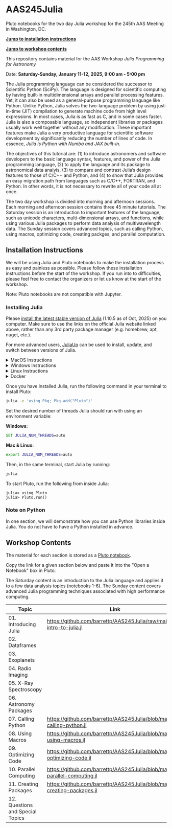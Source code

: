 # AAS245Julia
Pluto notebooks for the two day Julia workshop for the 245th AAS Meeting in Washington, DC.

[**Jump to installation instructions**](#installation-instructions)

[**Jump to workshop contents**](#workshop-contents)

This repository contains material for the AAS Workshop *Julia Programming for Astronomy*

Date: **Saturday-Sunday, January 11-12, 2025, 9:00 am - 5:00 pm**

The Julia programming language can be considered the successor to Scientific Python (SciPy). The language is designed for scientific computing by having built-in multidimensional arrays and parallel processing features. Yet, it can also be used as a general-purpose programming language like Python. Unlike Python, Julia solves the two-language problem by using just-in-time (JIT) compilation to generate machine code from high level expressions. In most cases, Julia is as fast as C, and in some cases faster. Julia is also a composable language, so independent libraries or packages usually work well together without any modification. These important features make Julia a very productive language for scientific software development by significantly reducing the number of lines of code. In essence, *Julia is Python with Numba and JAX built-in.* 

The objectives of this tutorial are: (1) to introduce astronomers and software developers to the basic language syntax, features, and power of the Julia programming language, (2) to apply the language and its package to astronomical data analyis, (3) to compare and contrast Julia’s design features to those of C/C++ and Python, and (4) to show that Julia provides an easy migration path from languages such as C/C++, FORTRAN, and Python. In other words, it is not necessary to rewrite all of your code all at once.

The two day workshop is divided into morning and afternoon sessions. Each morning and afternoon session contains three 45 minute tutorials. The Saturday session is an introduction to important features of the language, such as unicode characters, multi-dimensional arrays, and functions, while using various Julia packages to perform data analysis of multiwavelength data. The Sunday session covers advanced topics, such as calling Python, using macros, optimizing code, creating packges, and parallel computation.

## Installation Instructions

We will be using Julia and Pluto notebooks to make the installation process as easy and painless as possible. Please follow these installation instructions before the start of the workshop. If you run into to difficulties, please feel free to contact the organizers or let us know at the start of the workshop.

Note: Pluto notebooks are not compatible with Jupyter.

### Installing Julia
Please [install the latest stable version of Julia](https://julialang.org/downloads/) (1.10.5 as of Oct, 2025) on you computer. Make sure to use the links on the official Julia website linked above, rather than any 3rd party package manager (e.g. homebrew, apt, nuget, etc.).

For more advanced users, [JuliaUp](https://github.com/JuliaLang/juliaup) can be used to install, update, and switch between versions of Julia. 

<details>
<summary>MacOS Instructions</summary>
If you have a new mac with an M1 processor, make sure to select the "M-series Processor" link for improved performance.
</details>

<details>
<summary>Windows Instructions</summary>
This <a href="https://www.microsoft.com/store/apps/9NJNWW8PVKMN">Microsoft Store</a> link can also be used to install JuliaUp.

We strongly recomend you use the Windows Terminal included in Windows 11 or downloadable from this <a href="https://aka.ms/terminal">Microsoft Store link</a>. Windows Terminal has improved font and math symbol rendering compared to the antiquated `cmd.exe`.
</details>

<details>
<summary>Linux Instructions</summary>
After downloading the correct version of Julia for your operating system, expand the archive (e.g. <code>tar -xvf julia-xyz.tar.gz</code>) and place the binary <code>julia-xyz/bin/julia</code> in your <code>PATH</code>.

The versions of Julia included in OS package managers (yum, apt, pacman, etc) frequently have bugs not seen in the offical binaries and should be avoided. For more information, <a href="https://julialang.org/downloads/platform/#a_brief_note_about_unofficial_binaries">see here</a>.
</details>

<details>
<summary>Docker</summary>
Julia runs in lightweight, self-contained environments. It is therefore not usually necessary to install Julia within Docker for the sake of reproducibility.
</details>

Once you have installed Julia, run the following command in your terminal to install Pluto:
```bash
julia -e 'using Pkg; Pkg.add("Pluto")'
```

Set the desired number of threads Julia should run with using an environment variable:

**Windows:**
```cmd
SET JULIA_NUM_THREADS=auto
```
**Mac & Linux:**
```bash
export JULIA_NUM_THREADS=auto
```


Then, in the same terminal, start Julia by running:
```bash
julia
```

To start Pluto, run the following from inside Julia:
```julia-repl
julia> using Pluto
julia> Pluto.run()
```

### Note on Python
In one section, we will demonstrate how you can use Python libraries inside Julia. You do not have to have a Python installed in advance.

## Workshop Contents

The material for each section is stored as a [Pluto notebook](https://plutojl.org/). 

Copy the link for a given section below and paste it into the "Open a Notebook" box in Pluto.

The Saturday content is an introduction to the Julia language and applies it to a few data analysis topics (notebooks 1-6).
The Sunday content covers advanced Julia programming techniques associated with high performance computing.

| Topic | Link | 
|-------|------|
| 01. Introducing Julia | https://github.com/barrettp/AAS245Julia/raw/main/01-intro-to-julia.jl |
| 02. Dataframes |  |
| 03. Exoplanets |  |
| 04. Radio Imaging |  |
| 05. X-Ray Spectroscopy |  |
| 06. Astronomy Packages |  |
| 07. Calling Python | https://github.com/barrettp/AAS245Julia/blob/main/07-calling-python.jl |
| 08. Using Macros | https://github.com/barrettp/AAS245Julia/blob/main/08-using-macros.jl |
| 09. Optimizing Code | https://github.com/barrettp/AAS245Julia/blob/main/09-optimizing-code.jl |
| 10. Parallel Computing | https://github.com/barrettp/AAS245Julia/blob/main/10-parallel-computing.jl |
| 11. Creating Packages | https://github.com/barrettp/AAS245Julia/blob/main/11-creating-packages.jl | 
| 12. Questions and Special Topics | |
